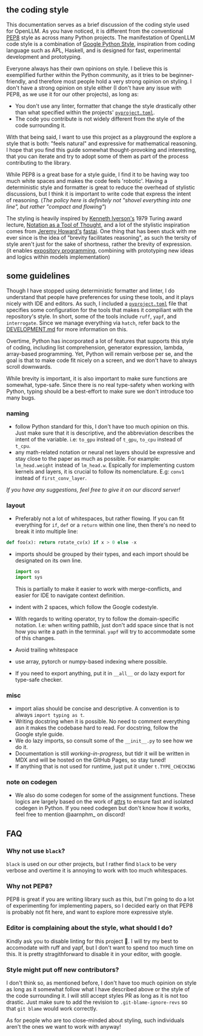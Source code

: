 ## the coding style

This documentation serves as a brief discussion of the coding style used for
OpenLLM. As you have noticed, it is different from the conventional
[PEP8](https://peps.python.org/pep-0008/) style as across many Python projects.
The manifestation of OpenLLM code style is a combination of
[Google Python Style](https://google.github.io/styleguide/pyguide.html),
inspiration from coding language such as APL, Haskell, and is designed for fast,
experimental development and prototyping.

Everyone always has their own opinions on style. I believe this is exemplified
further within the Python community, as it tries to be beginner-friendly, and
therefore most people hold a very strong opinion on styling. I don't have a
strong opinion on style either (I don't have any issue with PEP8, as we use it
for our other projects), as long as:

- You don't use any linter, formatter that change the style drastically other
  than what specified within the projects' [`pyproject.toml`](./pyproject.toml).
- The code you contribute is not widely different from the style of the code
  surrounding it.

With that being said, I want to use this project as a playground the explore a
style that is both: "feels natural" and expressive for mathematical reasoning. I
hope that you find this guide somewhat thought-provoking and interesting, that
you can iterate and try to adopt some of them as part of the process
contributing to the library.

While PEP8 is a great base for a style guide, I find it to be having way too
much white spaces and makes the code feels 'robotic'. Having a deterministic
style and formatter is great to reduce the overhead of stylistic discussions,
but I think it is important to write code that express the intent of reasoning.
(_The policy here is definitely not "shovel everything into one line", but
rather "compact and flowing"_)

The styling is heavily inspired by
[Kenneth Iverson's](https://en.wikipedia.org/wiki/Kenneth_E._Iverson) 1979
Turing award lecture,
[Notation as a Tool of Thought](https://www.eecg.toronto.edu/~jzhu/csc326/readings/iverson.pdf),
and a lot of the stylistic inspiration comes from
[Jeremy Howard's](https://jeremy.fast.ai/) [fastai](https://docs.fast.ai/). One
thing that has been stuck with me ever since is the idea of "brevity facilitates
reasoning", as such the tersity of style aren't just for the sake of shortness,
rather the brevity of expression. (it enables
[expository programming](http://archive.vector.org.uk/art10000980), combining
with prototyping new ideas and logics within models implementation)

## some guidelines

Though I have stopped using deterministic formatter and linter, I do understand
that people have preferences for using these tools, and it plays nicely with IDE
and editors. As such, I included a [`pyproject.toml`](./pyproject.toml) file
that specifies some configuration for the tools that makes it compiliant with
the repository's style. In short, some of the tools include `ruff`, `yapf`, and
`interrogate`. Since we manage everything via `hatch`, refer back to the
[DEVELOPMENT.md](./DEVELOPMENT.md) for more information on this.

Overtime, Python has incorporated a lot of features that supports this style of
coding, including list comprehension, generator expression, lambda, array-based
programming. Yet, Python will remain verbose per se, and the goal is that to
make code fit nicely on a screen, and we don't have to always scroll downwards.

While brevity is important, it is also important to make sure functions are
somewhat, type-safe. Since there is no real type-safety when working with
Python, typing should be a best-effort to make sure we don't introduce too many
bugs.

### naming

- follow Python standard for this, I don't have too much opinion on this. Just
  make sure that it is descriptive, and the abbreviation describes the intent of
  the variable. i.e: `to_gpu` instead of `t_gpu`, `to_cpu` instead of `t_cpu`.
- any math-related notation or neural net layers should be expressive and stay
  close to the paper as much as possible. For example: `lm_head.weight` instead
  of `lm_head.w`. Espically for implementing custom kernels and layers, it is
  crucial to follow its nomenclature. E.g: `conv1` instead of
  `first_conv_layer`.

_If you have any suggestions, feel free to give it on our discord server!_

### layout

- Preferably not a lot of whitespaces, but rather flowing. If you can fit
  everything for `if`, `def` or a `return` within one line, then there's no need
  to break it into multiple line:

```python
def foo(x): return rotate_cv(x) if x > 0 else -x
```

- imports should be grouped by their types, and each import should be designated
  on its own line.

  ```python
  import os
  import sys
  ```
  This is partially to make it easier to work with merge-conflicts, and easier
  for IDE to navigate context definition.

- indent with 2 spaces, which follow the Google codestyle.

- With regards to writing operator, try to follow the domain-specific notation.
  I.e: when writing pathlib, just don't add space since that is not how you
  write a path in the terminal. `yapf` will try to accommodate some of this
  changes.

- Avoid trailing whitespace

- use array, pytorch or numpy-based indexing where possible.

- If you need to export anything, put it in `__all__` or do lazy export for
  type-safe checker.

### misc

- import alias should be concise and descriptive. A convention is to always
  `import typing as t`.
- Writing docstring when it is possible. No need to comment everything asn it
  makes the codebase hard to read. For docstring, follow the Google style guide.
- We do lazy imports, so consult some of the `__init__.py` to see how we do it.
- Documentation is still _working-in-progress_, but tldr it will be written in
  MDX and will be hosted on the GitHub Pages, so stay tuned!
- If anything that is not used for runtime, just put it under `t.TYPE_CHECKING`

### note on codegen

- We also do some codegen for some of the assignment functions. These logics are
  largely based on the work of [attrs](https://github.com/python-attrs/attrs) to
  ensure fast and isolated codegen in Python. If you need codegen but don't know
  how it works, feel free to mention @aarnphm_ on discord!

## FAQ

### Why not use `black`?

`black` is used on our other projects, but I rather find `black` to be very
verbose and overtime it is annoying to work with too much whitespaces.

### Why not PEP8?

PEP8 is great if you are writing library such as this, but I'm going to do a lot
of experimenting for implementing papers, so I decided early on that PEP8 is
probably not fit here, and want to explore more expressive style.

### Editor is complaining about the style, what should I do?

Kindly ask you to disable linting for this project 🤗. I will try my best to
accomodate with ruff and yapf, but I don't want to spend too much time on this.
It is pretty stragithforward to disable it in your editor, with google.

### Style might put off new contributors?

I don't think so, as mentioned before, I don't have too much opinion on style as
long as it somewhat follow what I have described above or the style of the code
surrounding it. I will still accept styles PR as long as it is not too drastic.
Just make sure to add the revision to `.git-blame-ignore-revs` so that
`git blame` would work correctly.

As for people who are too close-minded about styling, such individuals aren't
the ones we want to work with anyway!
